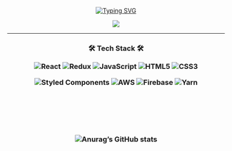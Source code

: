 <div align=center>


[![Typing SVG](https://readme-typing-svg.herokuapp.com?font=Cascadia+Code&color=%234A7CD4&size=25&center=true&lines=FrontEnd+Developer)](https://git.io/typing-svg)

 
<p align="center">
 
  <img src="https://capsule-render.vercel.app/api?type=waving&color=timeGradient&height=300&section=header&text=Hello, I'm WooSeok Han&fontSize=70&animation=fadeIn" />
 
</p>

---
<h3>🛠 Tech Stack 🛠</h>
 <p></p>
<p>

![React](https://img.shields.io/badge/react-%2320232a.svg?style=for-the-badge&logo=react&logoColor=%2361DAFB) ![Redux](https://img.shields.io/badge/redux-%23593d88.svg?style=for-the-badge&logo=redux&logoColor=white) ![JavaScript](https://img.shields.io/badge/javascript-%23323330.svg?style=for-the-badge&logo=javascript&logoColor=%23F7DF1E) ![HTML5](https://img.shields.io/badge/html5-%23E34F26.svg?style=for-the-badge&logo=html5&logoColor=white) ![CSS3](https://img.shields.io/badge/css3-%231572B6.svg?style=for-the-badge&logo=css3&logoColor=white)  

![Styled Components](https://img.shields.io/badge/styled--components-DB7093?style=for-the-badge&logo=styled-components&logoColor=white) ![AWS](https://img.shields.io/badge/AWS-%23FF9900.svg?style=for-the-badge&logo=amazon-aws&logoColor=white) ![Firebase](https://img.shields.io/badge/firebase-%23039BE5.svg?style=for-the-badge&logo=firebase) ![Yarn](https://img.shields.io/badge/yarn-%232C8EBB.svg?style=for-the-badge&logo=yarn&logoColor=white)
</p>
 
<br><br><br><br> 
 
![Anurag’s GitHub stats](https://github-readme-stats.vercel.app/api?username=hdsshj&show_icons=true&theme=radical&margin="auto")
 
</div>
